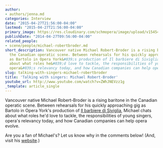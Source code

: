 ```yaml
---
author:
- authors/jenna.md
categories: Interview
date: "2015-04-27T21:56:00-04:00"
lastmod: "2015-04-27T21:56:00-04:00"
primary_image: https://res.cloudinary.com/schmopera/image/upload/v1545409169/media/webhook-uploads/1430186063438/Michael%20Robert-Broder%20Square.jpg.jpg
publishDate: "2014-04-27T09:56:00-04:00"
related_people:
- scene/people/michael-robertbroder.md
short_description: Vancouver native Michael Robert-Broder is a rising baritone in
  the Canadian operatic scene. Between rehearsals for his quickly approaching gig
  as Bartolo in Opera York&#039;s production of Il barbiere di Siviglia, Michael chats
  about what roles he&#039;d love to tackle, the responsibilities of young singers,
  opera&#039;s relevancy today, and how Canadian companies can help opera evolve.
slug: talking-with-singers-michael-robertbroder
title: 'Talking with singers: Michael Robert-Broder'
youtube_url: http://www.youtube.com/watch?v=ZWhJNEVzz1g
_template: article_single
---
```


Vancouver native Michael Robert-Broder is a rising baritone in the Canadian operatic scene. Between rehearsals for his quickly approaching gig as Bartolo in Opera York's production of [Il barbiere di Siviglia](http://www.operayork.com/springseason.html), Michael chats about what roles he'd love to tackle, the responsibilities of young singers, opera's relevancy today, and how Canadian companies can help opera evolve.

Are you a fan of Michael's? Let us know why in the comments below! (And, visit his [website](http://www.michaelrobertbroder.com/).)
